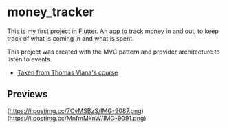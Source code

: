 # money_tracker

This is my first project in Flutter. An app to track money in and out, to keep track of what is coming in and what is spent. 

This project was created with the MVC pattern and provider architecture to listen to events.

- [Taken from Thomas Viana's course](https://www.youtube.com/watch?v=YtqmGxskJ9k&t=33315s)

## Previews

[](https://i.postimg.cc/F7BxHFsW/IMG-9086.png)
(https://i.postimg.cc/7CvMSBzS/IMG-9087.png)
(https://i.postimg.cc/MnfmMknW/IMG-9091.png)

